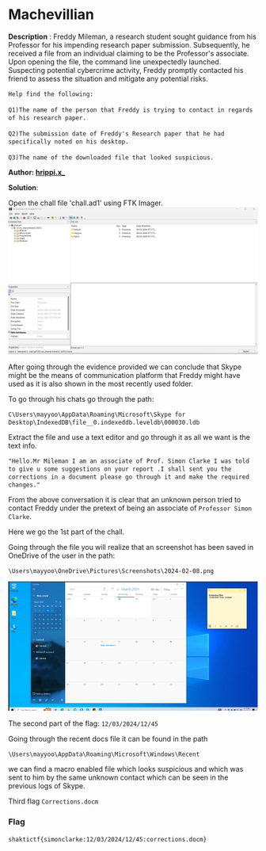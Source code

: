 # Machevillian

**Description** :
Freddy Mileman, a research student sought guidance from his Professor for his impending research paper submission. Subsequently, he received a file from an individual claiming to be the Professor's associate. Upon opening the file, the command line unexpectedly launched. Suspecting potential cybercrime activity, Freddy promptly contacted his friend to assess the situation and mitigate any potential risks.
 
```
Help find the following:

Q1)The name of the person that Freddy is trying to contact in regards of his research paper.

Q2)The submission date of Freddy's Research paper that he had specifically noted on his desktop.

Q3)The name of the downloaded file that looked suspicious.
```

**Author: [hrippi.x_](https://twitter.com/hrippix_)**

**Solution**:

Open the chall file 'chall.ad1' using FTK Imager.
![alt text](uploads/image.png)

After going through the evidence provided we can conclude that Skype might be the means of communication platform that Freddy might have used as it is also shown in the most recently used folder.

To go through his chats go through the path:
```
C\Users\mayyoo\AppData\Roaming\Microsoft\Skype for Desktop\IndexedDB\file__0.indexeddb.leveldb\000030.ldb
```

Extract the file and use a text editor and go through it as all we want is the text info.

```
"Hello.Mr Mileman I am an associate of Prof. Simon Clarke I was told to give u some suggestions on your report .I shall sent you the corrections in a document please go through it and make the required changes."
```
From the above conversation it is clear that an unknown person tried to contact Freddy under the pretext of being an associate of `Professor Simon Clarke`.

Here we go the 1st part of the chall.

Going through the file you will realize that an screenshot has been saved in OneDrive of the user in the path:

```
\Users\mayyoo\OneDrive\Pictures\Screenshots\2024-02-08.png
```
![alt text](uploads/image-1.png)

The second part of the flag: `12/03/2024/12/45`

Going through the recent docs file it can be found in the path 

```
\Users\mayyoo\AppData\Roaming\Microsoft\Windows\Recent
```
we can find a macro enabled file which looks suspicious and which was sent to him by the same unknown contact which can be seen in the previous logs of Skype.

Third flag
`Corrections.docm`

### Flag
```shaktictf{simonclarke:12/03/2024/12/45:corrections.docm}```
